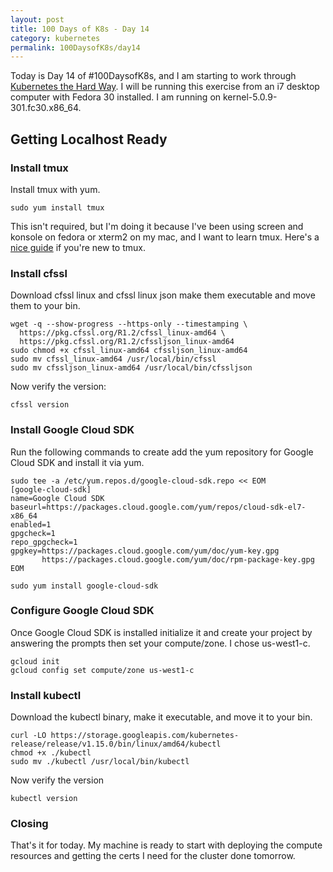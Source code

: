 ```yaml
---
layout: post
title: 100 Days of K8s - Day 14
category: kubernetes
permalink: 100DaysofK8s/day14
---
```


Today is Day 14 of #100DaysofK8s, and I am starting to work through [Kubernetes the Hard Way](https://github.com/kelseyhightower/kubernetes-the-hard-way). I will be running this exercise from an i7 desktop computer with Fedora 30 installed. I am running on kernel-5.0.9-301.fc30.x86_64.

## Getting Localhost Ready

### Install tmux

Install tmux with yum.
``` Shell
sudo yum install tmux
```

This isn't required, but I'm doing it because I've been using screen and konsole on fedora or xterm2 on my mac, and I want to learn tmux. Here's a [nice guide](https://lukaszwrobel.pl/blog/tmux-tutorial-split-terminal-windows-easily/) if you're new to tmux.   

###  Install cfssl

Download cfssl linux and cfssl linux json make them executable and move them to your bin.
``` Shell
wget -q --show-progress --https-only --timestamping \
  https://pkg.cfssl.org/R1.2/cfssl_linux-amd64 \
  https://pkg.cfssl.org/R1.2/cfssljson_linux-amd64
sudo chmod +x cfssl_linux-amd64 cfssljson_linux-amd64
sudo mv cfssl_linux-amd64 /usr/local/bin/cfssl
sudo mv cfssljson_linux-amd64 /usr/local/bin/cfssljson
```
Now verify the version:
``` Shell
cfssl version
```

### Install Google Cloud SDK

Run the following commands to create add the yum repository for Google Cloud SDK and install it via yum.
``` Shell
sudo tee -a /etc/yum.repos.d/google-cloud-sdk.repo << EOM
[google-cloud-sdk]
name=Google Cloud SDK
baseurl=https://packages.cloud.google.com/yum/repos/cloud-sdk-el7-x86_64
enabled=1
gpgcheck=1
repo_gpgcheck=1
gpgkey=https://packages.cloud.google.com/yum/doc/yum-key.gpg
       https://packages.cloud.google.com/yum/doc/rpm-package-key.gpg
EOM

sudo yum install google-cloud-sdk
```
### Configure Google Cloud SDK

Once Google Cloud SDK is installed initialize it and create your project by answering the prompts then set your compute/zone. I chose us-west1-c.
``` Shell
gcloud init
gcloud config set compute/zone us-west1-c
```

### Install kubectl

Download the kubectl binary, make it executable, and move it to your bin.
``` Shell
curl -LO https://storage.googleapis.com/kubernetes-release/release/v1.15.0/bin/linux/amd64/kubectl
chmod +x ./kubectl
sudo mv ./kubectl /usr/local/bin/kubectl
```

Now verify the version
``` Shell
kubectl version
```

### Closing

That's it for today. My machine is ready to start with deploying the compute resources and getting the certs I need for the cluster done tomorrow.
